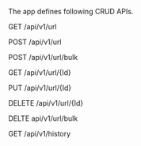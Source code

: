 The app defines following CRUD APIs.


GET /api/v1/url

POST /api/v1/url

POST /api/v1/url/bulk

GET /api/v1/url/{Id}

PUT /api/v1/url/{Id}

DELETE /api/v1/url/{Id}

DELTE api/v1/url/bulk

GET /api/v1/history
	

